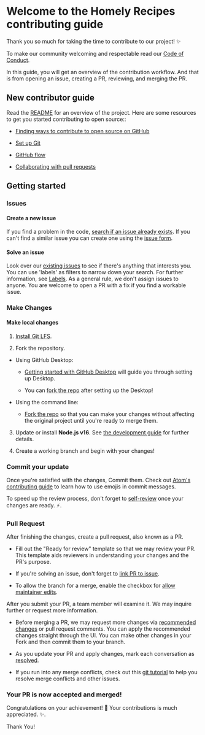 # Welcome to the Homely Recipes contributing guide

Thank you so much for taking the time to contribute to our project! :sparkles:

To make our community welcoming and respectable read our [Code of Conduct](./CODE_OF_CONDUCT.md).

In this guide, you will get an overview of the contribution workflow. And that is from opening an issue, creating a PR, reviewing, and merging the PR.

## New contributor guide

Read the [README](README.md) for an overview of the project. Here are some resources to get you started contributing to open source::

- [Finding ways to contribute to open source on GitHub](https://docs.github.com/en/get-started/exploring-projects-on-github/finding-ways-to-contribute-to-open-source-on-github)

- [Set up Git](https://docs.github.com/en/get-started/quickstart/set-up-git)

- [GitHub flow](https://docs.github.com/en/get-started/quickstart/github-flow)

- [Collaborating with pull requests](https://docs.github.com/en/github/collaborating-with-pull-requests)

## Getting started

### Issues

#### Create a new issue

If you find a problem in the code, [search if an issue already exists](https://docs.github.com/en/github/searching-for-information-on-github/searching-on-github/searching-issues-and-pull-requests#search-by-the-title-body-or-comments). If you can't find a similar issue you can create one using the [issue form](https://github.com/lloydlobo/homely-recipes/issues/new/choose).

#### Solve an issue

Look over our [existing issues](https://github.com/lloydlobo/homely-recipes/issues) to see if there's anything that interests you. You can use 'labels' as filters to narrow down your search. For further information, see [Labels](/contributing/how-to-use-labels.md). As a general rule, we don't assign issues to anyone. You are welcome to open a PR with a fix if you find a workable issue.

### Make Changes

#### Make local changes

1. [Install Git LFS](https://docs.github.com/en/github/managing-large-files/versioning-large-files/installing-git-large-file-storage).

2. Fork the repository.

- Using GitHub Desktop:

  - [Getting started with GitHub Desktop](https://docs.github.com/en/desktop/installing-and-configuring-github-desktop/getting-started-with-github-desktop) will guide you through setting up Desktop.

  - You can [fork the repo](https://docs.github.com/en/desktop/contributing-and-collaborating-using-github-desktop/cloning-and-forking-repositories-from-github-desktop) after setting up the Desktop!

- Using the command line:

  - [Fork the repo](https://docs.github.com/en/github/getting-started-with-github/fork-a-repo#fork-an-example-repository) so that you can make your changes without affecting the original project until you're ready to merge them.

3. Update or install **Node.js v16**. See [the development guide](contributing/development.md) for further details.

4. Create a working branch and begin with your changes!

### Commit your update

Once you're satisfied with the changes, Commit them. Check out [Atom's contributing guide](https://github.com/atom/atom/blob/master/CONTRIBUTING.md#git-commit-messages) to learn how to use emojis in commit messages.

To speed up the review process, don't forget to [self-review](/contributing/self-review.md) once your changes are ready. :zap:.

### Pull Request

After finishing the changes, create a pull request, also known as a PR.

- Fill out the "Ready for review" template so that we may review your PR. This template aids reviewers in understanding your changes and the PR's purpose.

- If you're solving an issue, don't forget to [link PR to issue](https://docs.github.com/en/issues/tracking-your-work-with-issues/linking-a-pull-request-to-an-issue).

- To allow the branch for a merge, enable the checkbox for [allow maintainer edits](https://docs.github.com/en/github/collaborating-with-issues-and-pull-requests/allowing-changes-to-a-pull-request-branch-created-from-a-fork).

After you submit your PR, a team member will examine it. We may inquire further or request more information.

- Before merging a PR, we may request more changes via [recommended changes](https://docs.github.com/en/github/collaborating-with-issues-and-pull-requests/incorporating-feedback-into-your-pull-request) or pull request comments. You can apply the recommended changes straight through the UI. You can make other changes in your Fork and then commit them to your branch.

- As you update your PR and apply changes, mark each conversation as [resolved](https://docs.github.com/en/github/collaborating-with-issues-and-pull-requests/commenting-on-a-pull-request#resolving-conversations).

- If you run into any merge conflicts, check out this [git tutorial](https://lab.github.com/githubtraining/managing-merge-conflicts) to help you resolve merge conflicts and other issues.

### Your PR is now accepted and merged!

Congratulations on your achievement! :tada: Your contributions is much appreciated. :sparkles:.

Thank You!
